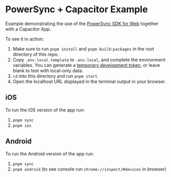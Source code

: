 # PowerSync + Capacitor Example

Example demonstrating the use of the [PowerSync SDK for Web](/packages/web/README.md) together with a Capacitor App.

To see it in action:

1. Make sure to run `pnpm install` and `pnpm build:packages` in the root directory of this repo.
2. Copy `.env.local.template` to `.env.local`, and complete the environment variables. You can generate a [temporary development token](https://docs.powersync.com/usage/installation/authentication-setup/development-tokens), or leave blank to test with local-only data.
3. `cd` into this directory and run `pnpm start`.
4. Open the localhost URL displayed in the terminal output in your browser.

## iOS

To run the iOS version of the app run:

1.  `pnpm sync`
2.  `pnpm ios`

## Android

To run the Android version of the app run:

1.  `pnpm sync`
2.  `pnpm android` (to see console run `chrome://inspect/#devices` in browser)
